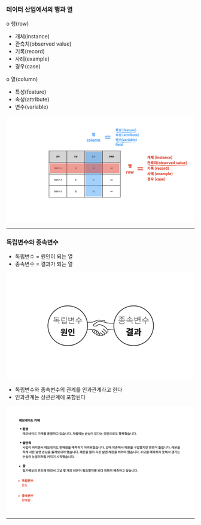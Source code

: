 ### 데이터 산업에서의 행과 열

o 행(row)
- 개체(instance)
- 관측치(observed value)
- 기록(record)
- 사례(example)
- 경우(case)

o 열(column)
- 특성(feature)
- 속성(attribute)
- 변수(variable)

![row_column](images/meaning_row_column_in_data_industry.jpeg)

------------------------------------------------------------------------------

### 독립변수와 종속변수
- 독립변수 = 원인이 되는 열
- 종속변수 = 결과가 되는 열

![variable](images/independent_var_and_dependent_var.jpeg)

- 독립변수와 종속변수의 관계를 인과관계라고 한다
- 인과관계는 상관관계에 포함된다

![example](images/example_lemonade.jpeg)

------------------------------------------------------------------------------


